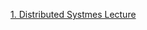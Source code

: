 [1. Distributed Systmes Lecture](https://www.youtube.com/playlist?list=PLeKd45zvjcDFUEv_ohr_HdUFe97RItdiB)
